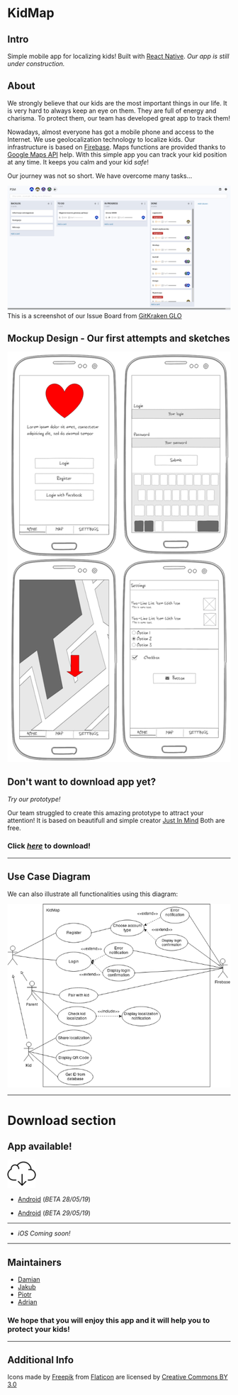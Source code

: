 # KidMap


## Intro
Simple mobile app for localizing kids!
Built with [React Native](https://facebook.github.io/react-native/).
_Our app is still under construction._

## About
We strongly believe that our kids are the most important things in our life.
It is very hard to always keep an eye on them.
They are full of energy and charisma.
To protect them, our team has developed great app to track them!

Nowadays, almost everyone has got a mobile phone and access to the Internet.
We use geolocalization technology to localize kids.
Our infrastructure is based on [Firebase](https://firebase.google.com/).
Maps functions are provided thanks to [Google Maps API](https://developers.google.com/maps/documentation/) help.
With this simple app you can track your kid position at any time.
It keeps you calm and your kid *safe*!

Our journey was not so short. We have overcome many tasks...

![GLO Board](./mockup/glo-board.png)
This is a screenshot of our Issue Board from [GitKraken GLO](https://www.gitkraken.com/glo)



## Mockup Design - Our first attempts and sketches

![Mockups](./mockup/mockup-all.png)

## Don't want to download app yet?

*Try our prototype!*

Our team struggled to create this amazing prototype to attract your attention!
It is based on beautifull and simple creator [Just In Mind](https://www.justinmind.com/)
Both are free.

### Click [*here*](https://github.com/akubala/KidMap/raw/master/mockup/kidmap-prototype.vp) to download!

---
## Use Case Diagram
We can also illustrate all functionalities using this diagram:

![Use Case Diagram](./mockup/use-case-diag.png)

---

# Download section

## **App available!**

![Download](./mockup/dwl.png)

* [Android](https://expo.io/artifacts/0c908a1a-b349-4b10-ae48-b834ab7e6d8c) (_BETA 28/05/19_)

* [Android](https://expo.io/artifacts/bb3cea82-3c52-44ac-86dd-002f41ad843a) (_BETA 29/05/19_)


---

* _iOS Coming soon!_

---

## Maintainers
* [Damian](https://github.com/damian199674)
* [Jakub](https://github.com/jaksak)
* [Piotr](https://github.com/PiotrDrozdz96)
* [Adrian](https://github.com/akubala)

### We hope that you will enjoy this app and it will help you to protect your kids!

---

## Additional Info
Icons made by [Freepik](https://www.freepik.com/)
from [Flaticon](https://www.flaticon.com/) are licensed by [Creative Commons BY 3.0](http://creativecommons.org/licenses/by/3.0/")
